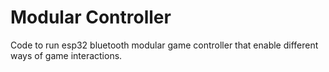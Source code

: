 # Modular Controller
Code to run esp32 bluetooth modular game controller that enable different ways of game interactions.
